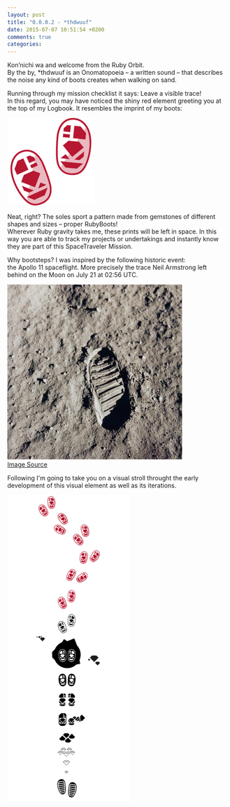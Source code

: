 ```yaml
---
layout: post
title: "0.0.0.2 - *thdwuuf"
date: 2015-07-07 10:51:54 +0200
comments: true
categories:
---
```


Kon’nichi wa and welcome from the Ruby Orbit.</br>
By the by, *thdwuuf is an Onomatopoeia – a written sound – that describes the noise any kind of boots creates when walking on sand.


Running through my mission checklist it says: Leave a visible trace!</br>
In this regard, you may have noticed the shiny red element greeting you at the top of my Logbook.
It resembles the imprint of my boots:

<img src="images/velement/bootsteps.png" alt="SpaceTraveler" width="200px" height="200px">

Neat, right?
The soles sport a pattern made from gemstones of different shapes and sizes – proper RubyBoots!</br>
Wherever Ruby gravity takes me, these prints will be left in space. In this way you are able to track my projects or undertakings and instantly know they are part of this SpaceTraveler Mission.

Why bootsteps? I was inspired by the following historic event: </br>
the Apollo 11 spaceflight. More precisely the trace Neil Armstrong left behind on the Moon on July 21 at 02:56 UTC.

<img src="images/velement/261252main_21_firstfootprint_946-710.jpg" alt="Footprints on the moon" width="400px" height="400px"></br>
[Image Source](http://www.nasa.gov/50th/favpic/moonFootprint.html)

Following I'm going to take you on a visual stroll throught the early development of this visual element as well as its iterations.

<img src="images/velement/element_dev.jpg" alt="Element development" height="700px"></br>

